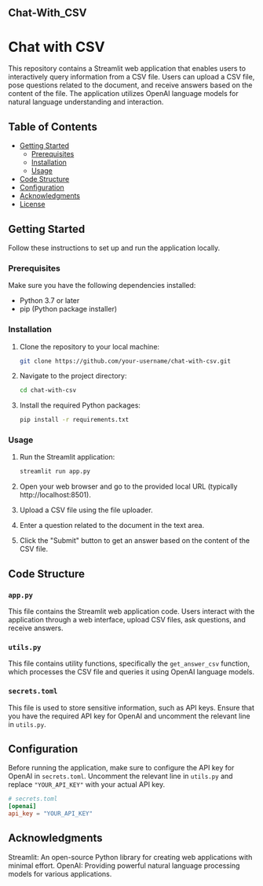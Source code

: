 ## Chat-With_CSV
# Chat with CSV

This repository contains a Streamlit web application that enables users to interactively query information from a CSV file. Users can upload a CSV file, pose questions related to the document, and receive answers based on the content of the file. The application utilizes OpenAI language models for natural language understanding and interaction.

## Table of Contents

- [Getting Started](#getting-started)
  - [Prerequisites](#prerequisites)
  - [Installation](#installation)
  - [Usage](#usage)
- [Code Structure](#code-structure)
- [Configuration](#configuration)
- [Acknowledgments](#acknowledgments)
- [License](#license)

## Getting Started

Follow these instructions to set up and run the application locally.

### Prerequisites

Make sure you have the following dependencies installed:

- Python 3.7 or later
- pip (Python package installer)

### Installation

1. Clone the repository to your local machine:

    ```bash
    git clone https://github.com/your-username/chat-with-csv.git
    ```

2. Navigate to the project directory:

    ```bash
    cd chat-with-csv
    ```

3. Install the required Python packages:

    ```bash
    pip install -r requirements.txt
    ```

### Usage

1. Run the Streamlit application:

    ```bash
    streamlit run app.py
    ```

2. Open your web browser and go to the provided local URL (typically http://localhost:8501).

3. Upload a CSV file using the file uploader.

4. Enter a question related to the document in the text area.

5. Click the "Submit" button to get an answer based on the content of the CSV file.

## Code Structure

### `app.py`

This file contains the Streamlit web application code. Users interact with the application through a web interface, upload CSV files, ask questions, and receive answers.

### `utils.py`

This file contains utility functions, specifically the `get_answer_csv` function, which processes the CSV file and queries it using OpenAI language models.

### `secrets.toml`

This file is used to store sensitive information, such as API keys. Ensure that you have the required API key for OpenAI and uncomment the relevant line in `utils.py`.

## Configuration

Before running the application, make sure to configure the API key for OpenAI in `secrets.toml`. Uncomment the relevant line in `utils.py` and replace `"YOUR_API_KEY"` with your actual API key.

```toml
# secrets.toml
[openai]
api_key = "YOUR_API_KEY"
```

## Acknowledgments

Streamlit: An open-source Python library for creating web applications with minimal effort.
OpenAI: Providing powerful natural language processing models for various applications.


